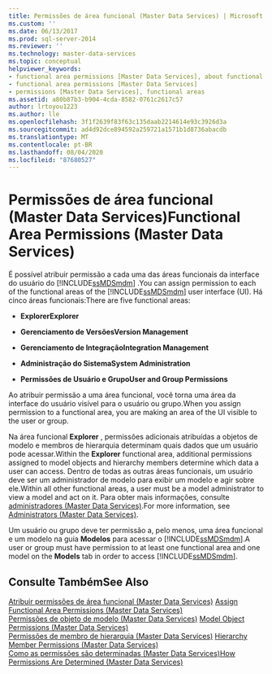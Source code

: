 ```yaml
---
title: Permissões de área funcional (Master Data Services) | Microsoft Docs
ms.custom: ''
ms.date: 06/13/2017
ms.prod: sql-server-2014
ms.reviewer: ''
ms.technology: master-data-services
ms.topic: conceptual
helpviewer_keywords:
- functional area permissions [Master Data Services], about functional area permissions
- functional area permissions [Master Data Services]
- permissions [Master Data Services], functional areas
ms.assetid: a80b87b3-b904-4cda-8582-0761c2617c57
author: lrtoyou1223
ms.author: lle
ms.openlocfilehash: 3f1f2639f83f63c135daab2214614e93c3926d3a
ms.sourcegitcommit: ad4d92dce894592a259721a1571b1d8736abacdb
ms.translationtype: MT
ms.contentlocale: pt-BR
ms.lasthandoff: 08/04/2020
ms.locfileid: "87680527"
---
```

# <a name="functional-area-permissions-master-data-services"></a><span data-ttu-id="0c857-102">Permissões de área funcional (Master Data Services)</span><span class="sxs-lookup"><span data-stu-id="0c857-102">Functional Area Permissions (Master Data Services)</span></span>
  <span data-ttu-id="0c857-103">É possível atribuir permissão a cada uma das áreas funcionais da interface do usuário do [!INCLUDE[ssMDSmdm](../includes/ssmdsmdm-md.md)] .</span><span class="sxs-lookup"><span data-stu-id="0c857-103">You can assign permission to each of the functional areas of the [!INCLUDE[ssMDSmdm](../includes/ssmdsmdm-md.md)] user interface (UI).</span></span> <span data-ttu-id="0c857-104">Há cinco áreas funcionais:</span><span class="sxs-lookup"><span data-stu-id="0c857-104">There are five functional areas:</span></span>  
  
-   <span data-ttu-id="0c857-105">**Explorer**</span><span class="sxs-lookup"><span data-stu-id="0c857-105">**Explorer**</span></span>  
  
-   <span data-ttu-id="0c857-106">**Gerenciamento de Versões**</span><span class="sxs-lookup"><span data-stu-id="0c857-106">**Version Management**</span></span>  
  
-   <span data-ttu-id="0c857-107">**Gerenciamento de Integração**</span><span class="sxs-lookup"><span data-stu-id="0c857-107">**Integration Management**</span></span>  
  
-   <span data-ttu-id="0c857-108">**Administração do Sistema**</span><span class="sxs-lookup"><span data-stu-id="0c857-108">**System Administration**</span></span>  
  
-   <span data-ttu-id="0c857-109">**Permissões de Usuário e Grupo**</span><span class="sxs-lookup"><span data-stu-id="0c857-109">**User and Group Permissions**</span></span>  
  
 <span data-ttu-id="0c857-110">Ao atribuir permissão a uma área funcional, você torna uma área da interface do usuário visível para o usuário ou grupo.</span><span class="sxs-lookup"><span data-stu-id="0c857-110">When you assign permission to a functional area, you are making an area of the UI visible to the user or group.</span></span>  
  
 <span data-ttu-id="0c857-111">Na área funcional **Explorer** , permissões adicionais atribuídas a objetos de modelo e membros de hierarquia determinam quais dados que um usuário pode acessar.</span><span class="sxs-lookup"><span data-stu-id="0c857-111">Within the **Explorer** functional area, additional permissions assigned to model objects and hierarchy members determine which data a user can access.</span></span> <span data-ttu-id="0c857-112">Dentro de todas as outras áreas funcionais, um usuário deve ser um administrador de modelo para exibir um modelo e agir sobre ele.</span><span class="sxs-lookup"><span data-stu-id="0c857-112">Within all other functional areas, a user must be a model administrator to view a model and act on it.</span></span> <span data-ttu-id="0c857-113">Para obter mais informações, consulte [administradores &#40;Master Data Services&#41;](administrators-master-data-services.md).</span><span class="sxs-lookup"><span data-stu-id="0c857-113">For more information, see [Administrators &#40;Master Data Services&#41;](administrators-master-data-services.md).</span></span>  
  
 <span data-ttu-id="0c857-114">Um usuário ou grupo deve ter permissão a, pelo menos, uma área funcional e um modelo na guia **Modelos** para acessar o [!INCLUDE[ssMDSmdm](../includes/ssmdsmdm-md.md)].</span><span class="sxs-lookup"><span data-stu-id="0c857-114">A user or group must have permission to at least one functional area and one model on the **Models** tab in order to access [!INCLUDE[ssMDSmdm](../includes/ssmdsmdm-md.md)].</span></span>  
  
## <a name="see-also"></a><span data-ttu-id="0c857-115">Consulte Também</span><span class="sxs-lookup"><span data-stu-id="0c857-115">See Also</span></span>  
 <span data-ttu-id="0c857-116">[Atribuir permissões de área funcional &#40;Master Data Services&#41;](../../2014/master-data-services/assign-functional-area-permissions-master-data-services.md) </span><span class="sxs-lookup"><span data-stu-id="0c857-116">[Assign Functional Area Permissions &#40;Master Data Services&#41;](../../2014/master-data-services/assign-functional-area-permissions-master-data-services.md) </span></span>  
 <span data-ttu-id="0c857-117">[Permissões de objeto de modelo &#40;Master Data Services&#41;](../../2014/master-data-services/model-object-permissions-master-data-services.md) </span><span class="sxs-lookup"><span data-stu-id="0c857-117">[Model Object Permissions &#40;Master Data Services&#41;](../../2014/master-data-services/model-object-permissions-master-data-services.md) </span></span>  
 <span data-ttu-id="0c857-118">[Permissões de membro de hierarquia &#40;Master Data Services&#41;](../../2014/master-data-services/hierarchy-member-permissions-master-data-services.md) </span><span class="sxs-lookup"><span data-stu-id="0c857-118">[Hierarchy Member Permissions &#40;Master Data Services&#41;](../../2014/master-data-services/hierarchy-member-permissions-master-data-services.md) </span></span>  
 [<span data-ttu-id="0c857-119">Como as permissões são determinadas &#40;Master Data Services&#41;</span><span class="sxs-lookup"><span data-stu-id="0c857-119">How Permissions Are Determined &#40;Master Data Services&#41;</span></span>](../../2014/master-data-services/how-permissions-are-determined-master-data-services.md)  
  
  
